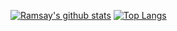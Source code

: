 [![Ramsay's github stats](https://github-readme-stats.vercel.app/api?username=ramsayleung&show_icons=true)](https://github.com/ramsayleung/ramsayleung)
[![Top Langs](https://github-readme-stats.vercel.app/api/top-langs/?username=ramsayleung&layout=compact)](https://github.com/ramsayleung/ramsayleung)

